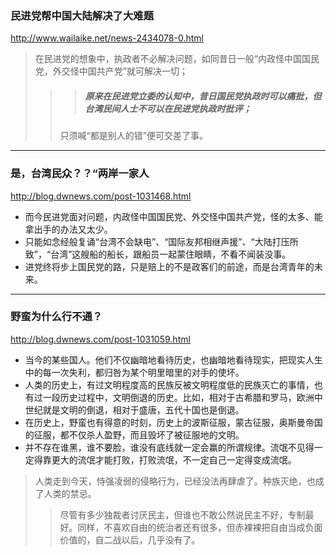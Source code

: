 ### 民进党帮中国大陆解决了大难题
http://www.wailaike.net/news-2434078-0.html
>在民进党的想象中，执政者不必解决问题，如同昔日一般“内政怪中国国民党，外交怪中国共产党”就可解决一切；
>>>##### 原来在民进党立委的认知中，昔日国民党执政时可以痛批，但台湾民间人士不可以在民进党执政时批评；
>>只须喊“都是别人的错”便可交差了事。
---
### 是，台湾民众？？“两岸一家人
http://blog.dwnews.com/post-1031468.html
- 而今民进党面对问题，内政怪中国国民党、外交怪中国共产党，怪的太多、能拿出手的办法又太少。
- 只能如念经般复诵“台湾不会缺电”、“国际友邦相继声援”、“大陆打压所致”，“台湾”这艘船的船长，跟船员一起蒙住眼睛，不看不闻装没事。
- 进党终将步上国民党的路，只是赔上的不是政客们的前途，而是台湾青年的未来。
---
### 野蛮为什么行不通？
http://blog.dwnews.com/post-1031059.html
- 当今的某些国人。他们不仅幽暗地看待历史，也幽暗地看待现实，把现实人生中的每一次失利，都归咎为某个明里暗里的对手的使坏。
- 人类的历史上，有过文明程度高的民族反被文明程度低的民族灭亡的事情，也有过一段历史过程中，文明倒退的历史。比如，相对于古希腊和罗马，欧洲中世纪就是文明的倒退，相对于盛唐，五代十国也是倒退。
- 在历史上，野蛮也有得意的时刻，历史上的波斯征服，蒙古征服，奥斯曼帝国的征服，都不仅杀人盈野，而且毁坏了被征服地的文明。
- 并不存在谁黑，谁不要脸，谁没有底线就一定会赢的所谓规律。流氓不见得一定得靠更大的流氓才能打败，打败流氓，不一定自己一定得变成流氓。
>人类走到今天，恃强凌弱的侵略行为，已经没法再肆虐了。种族灭绝，也成了人类的禁忌。
>>尽管有多少独裁者讨厌民主，但谁也不敢公然说民主不好，专制最好。同样，不喜欢自由的统治者还有很多，但赤裸裸把自由当成负面价值的，自二战以后，几乎没有了。